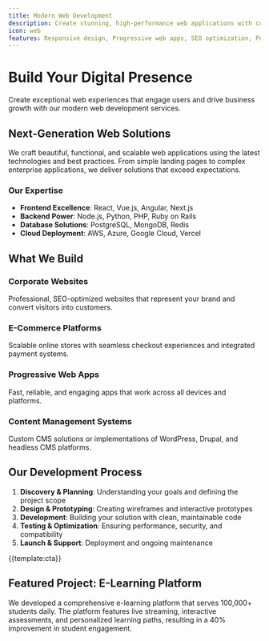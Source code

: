 ```yaml
---
title: Modern Web Development
description: Create stunning, high-performance web applications with cutting-edge technologies and responsive design
icon: web
features: Responsive design, Progressive web apps, SEO optimization, Performance optimization, API integration, CMS development
---
```


# Build Your Digital Presence

Create exceptional web experiences that engage users and drive business growth with our modern web development services.

## Next-Generation Web Solutions

We craft beautiful, functional, and scalable web applications using the latest technologies and best practices. From simple landing pages to complex enterprise applications, we deliver solutions that exceed expectations.

### Our Expertise

- **Frontend Excellence**: React, Vue.js, Angular, Next.js
- **Backend Power**: Node.js, Python, PHP, Ruby on Rails
- **Database Solutions**: PostgreSQL, MongoDB, Redis
- **Cloud Deployment**: AWS, Azure, Google Cloud, Vercel

## What We Build

### Corporate Websites

Professional, SEO-optimized websites that represent your brand and convert visitors into customers.

### E-Commerce Platforms

Scalable online stores with seamless checkout experiences and integrated payment systems.

### Progressive Web Apps

Fast, reliable, and engaging apps that work across all devices and platforms.

### Content Management Systems

Custom CMS solutions or implementations of WordPress, Drupal, and headless CMS platforms.

## Our Development Process

1. **Discovery & Planning**: Understanding your goals and defining the project scope
2. **Design & Prototyping**: Creating wireframes and interactive prototypes
3. **Development**: Building your solution with clean, maintainable code
4. **Testing & Optimization**: Ensuring performance, security, and compatibility
5. **Launch & Support**: Deployment and ongoing maintenance

{{template:cta}}

## Featured Project: E-Learning Platform

We developed a comprehensive e-learning platform that serves 100,000+ students daily. The platform features live streaming, interactive assessments, and personalized learning paths, resulting in a 40% improvement in student engagement.
